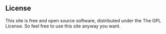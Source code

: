 ## License

This site is free and open source software, distributed under the The GPL License. So feel free to use this site anyway you want.
